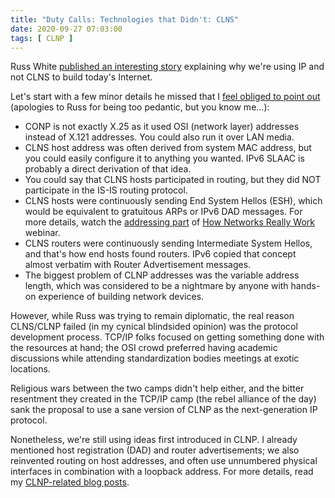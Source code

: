 ```yaml
---
title: "Duty Calls: Technologies that Didn't: CLNS"
date: 2020-09-27 07:03:00
tags: [ CLNP ]
---
```

Russ White [published an interesting story](https://rule11.tech/tech-clns/) explaining why we're using IP and not CLNS to build today's Internet.

Let's start with a few minor details he missed that I [feel obliged to point out](https://xkcd.com/386/) (apologies to Russ for being too pedantic, but you know me...):
<!--more-->
* CONP is not exactly X.25 as it used OSI (network layer) addresses instead of X.121 addresses. You could also run it over LAN media.
* CLNS host address was often derived from system MAC address, but you could easily configure it to anything you wanted. IPv6 SLAAC is probably a direct derivation of that idea.
* You could say that CLNS hosts participated in routing, but they did NOT participate in the IS-IS routing protocol.
* CLNS hosts were continuously sending End System Hellos (ESH), which would be equivalent to gratuitous ARPs or IPv6 DAD messages. For more details, watch the [addressing part](https://my.ipspace.net/bin/list?id=Net101#ADDR) of [How Networks Really Work](https://www.ipspace.net/How_Networks_Really_Work) webinar.
* CLNS routers were continuously sending Intermediate System Hellos, and that's how end hosts found routers. IPv6 copied that concept almost verbatim with Router Advertisement messages.
* The biggest problem of CLNP addresses was the variable address length, which was considered to be a nightmare by anyone with hands-on experience of building network devices.

However, while Russ was trying to remain diplomatic, the real reason CLNS/CLNP failed (in my cynical blindsided opinion) was the protocol development process. TCP/IP folks focused on getting something done with the resources at hand; the OSI crowd preferred having academic discussions while attending standardization bodies meetings at exotic locations. 

Religious wars between the two camps didn't help either, and the bitter resentment they created in the TCP/IP camp (the rebel alliance of the day) sank the proposal to use a sane version of CLNP as the next-generation IP protocol.

Nonetheless, we're still using ideas first introduced in CLNP. I already mentioned host registration (DAD) and router advertisements; we also reinvented routing on host addresses, and often use unnumbered physical interfaces in combination with a loopback address. For more details, read my [CLNP-related blog posts](https://blog.ipspace.net/tag/clnp.html).
